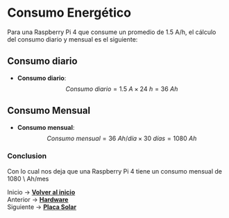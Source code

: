 # Consumo Energético

Para una Raspberry Pi 4 que consume un promedio de 1.5 A/h, el cálculo del consumo diario y mensual es el siguiente:

## Consumo diario 

- **Consumo diario**:
  $$Consumo \ diario = 1.5 \ A \times 24 \ h = 36 \ Ah$$

## Consumo Mensual 

- **Consumo mensual**:
  $$Consumo \ mensual = 36 \ Ah/día \times 30 \ días = 1080 \ Ah$$



### Conclusion

Con lo cual nos deja que una Raspberry Pi 4 tiene un consumo mensual de 1080 \ Ah/mes




Inicio -> **[Volver al inicio ](README.md)**  
Anterior -> **[Hardware](componentes.md)**  
Siguiente -> **[Placa Solar ](placaSolar.md)** 
